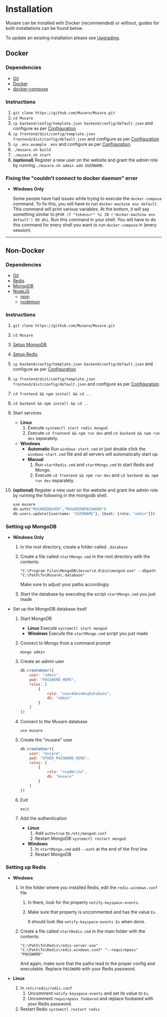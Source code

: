 # Installation

Musare can be installed with Docker (recommended) or without, guides for both
installations can be found below.

To update an existing installation please see [Upgrading](./Upgrading.md).

## Docker

### Dependencies

- [Git](https://github.com/git-guides/install-git)
- [Docker](https://docs.docker.com/get-docker/)
- [docker-compose](https://docs.docker.com/compose/install/)

### Instructions

1. `git clone https://github.com/Musare/Musare.git`
2. `cd Musare`
3. `cp backend/config/template.json backend/config/default.json` and configure
as per [Configuration](./Configuration.md#Backend)
4. `cp frontend/dist/config/template.json frontend/dist/config/default.json`
and configure as per [Configuration](./Configuration.md#Frontend)
5. `cp .env.example .env` and configure as per
[Configuration](./Configuration.md#Docker-Environment).
6. `./musare.sh build`
7. `./musare.sh start`
8. **(optional)** Register a new user on the website and grant the admin role
by running `./musare.sh admin add USERNAME`.

### Fixing the "couldn't connect to docker daemon" error

- **Windows Only**

    Some people have had issues while trying to execute the `docker-compose` command.
    To fix this, you will have to run `docker-machine env default`.
    This command will print various variables.
    At the bottom, it will say something similar to
    `@FOR /f "tokens=*" %i IN ('docker-machine env default') DO @%i`.
    Run this command in your shell. You will have to do this command for every
    shell you want to run `docker-compose` in (every session).

---

## Non-Docker

### Dependencies

- [Git](https://github.com/git-guides/install-git)
- [Redis](http://redis.io/download)
- [MongoDB](https://www.mongodb.com/try/download/community)
- [NodeJS](https://nodejs.org/en/download/)
  - [npm](https://docs.npmjs.com/downloading-and-installing-node-js-and-npm)
  - [nodemon](https://github.com/remy/nodemon#installation)

### Instructions

1. `git clone https://github.com/Musare/Musare.git`
2. `cd Musare`
3. [Setup MongoDB](#setting-up-mongodb)
4. [Setup Redis](#setting-up-redis)
5. `cp backend/config/template.json backend/config/default.json` and configure
as per [Configuration](./Configuration.md#Backend)
6. `cp frontend/dist/config/template.json frontend/dist/config/default.json`
and configure as per [Configuration](./Configuration.md#Frontend)
7. `cd frontend && npm install && cd ..`
8. `cd backend && npm install && cd ..`
9. Start services
    - **Linux**
        1. Execute `systemctl start redis mongod`
        2. Execute `cd frontend && npm run dev` and
        `cd backend && npm run dev` separately.
    - **Windows**
        - **Automatic** Run `windows-start.cmd` or just double click the
        `windows-start.cmd` file and all servers will automatically start up.
        - **Manual**
            1. Run `startRedis.cmd` and `startMongo.cmd` to start Redis and Mongo.
            2. Execute `cd frontend && npm run dev` and
            `cd backend && npm run dev` separately.
10. **(optional)** Register a new user on the website and grant the admin role
by running the following in the mongodb shell.

    ```bash
    use musare
    db.auth("MUSAREDBUSER","MUSAREDBPASSWORD")
    db.users.update({username: "USERNAME"}, {$set: {role: "admin"}})
    ```

### Setting up MongoDB

- **Windows Only**

    1. In the root directory, create a folder called `.database`
    2. Create a file called `startMongo.cmd` in the root directory with the contents:

        `"C:\Program Files\MongoDB\Server\4.0\bin\mongod.exe" --dbpath "C:\Path\To\Musare\.database"`

        Make sure to adjust your paths accordingly.

    3. Start the database by executing the script `startMongo.cmd` you just made

- Set up the MongoDB database itself

    1. Start MongoDB
        - **Linux** Execute `systemctl start mongod`
        - **Windows** Execute the `startMongo.cmd` script you just made
    2. Connect to Mongo from a command prompt

        `mongo admin`

    3. Create an admin user

        ```javascript
        db.createUser({
            user: "admin",
            pwd: "PASSWORD_HERE",
            roles: [
                {
                    role: "userAdminAnyDatabase",
                    db: "admin"
                }
            ]
        })
        ```

    4. Connect to the Musare database

        `use musare`

    5. Create the "musare" user

        ```javascript
        db.createUser({
            user: "musare",
            pwd: "OTHER_PASSWORD_HERE",
            roles: [
                {
                    role: "readWrite",
                    db: "musare"
                }
            ]
        })
        ```

    6. Exit

        `exit`

    7. Add the authentication
        - **Linux**
            1. Add `auth=true` to `/etc/mongod.conf`
            2. Restart MongoDB `systemctl restart mongod`
        - **Windows**
            1. In `startMongo.cmd` add `--auth` at the end of the first line
            2. Restart MongoDB

### Setting up Redis

- **Windows**

    1. In the folder where you installed Redis, edit the `redis.windows.conf` file

        1. In there, look for the property `notify-keyspace-events`.
        2. Make sure that property is uncommented and has the value `Ex`.

            It should look like `notify-keyspace-events Ex` when done.

    2. Create a file called `startRedis.cmd` in the main folder with the contents:

        `"C:\Path\To\Redis\redis-server.exe" "C:\Path\To\Redis\redis.windows.conf"
        "--requirepass" "PASSWORD"`

        And again, make sure that the paths lead to the proper config and
        executable. Replace `PASSWORD` with your Redis password.

- **Linux**
    1. In `/etc/redis/redis.conf`
        1. Uncomment `notify-keyspace-events` and set its value to `Ex`.
        2. Uncomment `requirepass foobared` and replace foobared with your
        Redis password.
    2. Restart Redis `systemctl restart redis`
